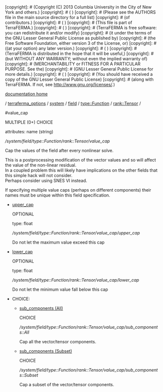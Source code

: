 [copyright]: # (Copyright (C) 2013 Columbia University in the City of New York and others.)
[copyright]: # ( )
[copyright]: # (Please see the AUTHORS file in the main source directory for a full list)
[copyright]: # (of contributors.)
[copyright]: # ( )
[copyright]: # (This file is part of TerraFERMA.)
[copyright]: # ( )
[copyright]: # (TerraFERMA is free software: you can redistribute it and/or modify)
[copyright]: # (it under the terms of the GNU Lesser General Public License as published by)
[copyright]: # (the Free Software Foundation, either version 3 of the License, or)
[copyright]: # ((at your option) any later version.)
[copyright]: # ( )
[copyright]: # (TerraFERMA is distributed in the hope that it will be useful,)
[copyright]: # (but WITHOUT ANY WARRANTY; without even the implied warranty of)
[copyright]: # (MERCHANTABILITY or FITNESS FOR A PARTICULAR PURPOSE. See the)
[copyright]: # (GNU Lesser General Public License for more details.)
[copyright]: # ( )
[copyright]: # (You should have received a copy of the GNU Lesser General Public License)
[copyright]: # (along with TerraFERMA. If not, see <http://www.gnu.org/licenses/>.)

[documentation home](Documentation)

/ [terraferma_options](../../../../../terraferma_options.md) / [system](../../../../system.md) / [field](../../../field.md) / [type::Function](../../type__Function.md) / [rank::Tensor](../rank__Tensor.md) /

#value_cap

MULTIPLE (0+) CHOICE 

attributes: name (string) 

*/system/field/type::Function/rank::Tensor/value_cap*

Cap the values of the field after every nonlinear solve.

This is a postprocessing modification of the vector values and so will affect the value of the non-linear residual.  
In a coupled problem this will likely have implications on the other fields that this simple hack will not consider.  
Perhaps consider using SNES VI instead.

If specifying multiple value caps (perhaps on different components) their names must be unique within this field specification.

* [upper_cap](value_cap/upper_cap.md "child")

    OPTIONAL 

    type: float

    */system/field/type::Function/rank::Tensor/value_cap/upper_cap*

    Do not let the maximum value exceed this cap

* [lower_cap](value_cap/lower_cap.md "child")

    OPTIONAL 

    type: float

    */system/field/type::Function/rank::Tensor/value_cap/lower_cap*

    Do not let the minimum value fall below this cap

* CHOICE:
    * [sub_components (All)](value_cap/sub_components__All.md "child")

        CHOICE 

        */system/field/type::Function/rank::Tensor/value_cap/sub_components::All*

        Cap all the vector/tensor components.

    * [sub_components (Subset)](value_cap/sub_components__Subset.md "child")

        CHOICE 

        */system/field/type::Function/rank::Tensor/value_cap/sub_components::Subset*

        Cap a subset of the vector/tensor components.

[autogenerated]: # (This file was automatically generated from the schema file:/home/cwilson/repos/github/TerraFERMA/TerraFERMA/buckettools/schemas/function.rng.)

